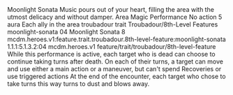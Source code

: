 <ability>
  <name>Moonlight Sonata</name>
  <flavor>Music pours out of your heart, filling the area with the utmost delicacy and without damper.</flavor>
  <keywords>
    <keyword>Area</keyword>
    <keyword>Magic</keyword>
    <keyword>Performance</keyword>
  </keywords>
  <type>No action</type>
  <distance>5 aura</distance>
  <target>Each ally in the area</target>
  <metadata>
    <class>troubadour</class>
    <feature_type>trait</feature_type>
    <file_dpath>Troubadour/8th-Level Features</file_dpath>
    <item_id>moonlight-sonata</item_id>
    <item_index>04</item_index>
    <item_name>Moonlight Sonata</item_name>
    <level>8</level>
    <scc>mcdm.heroes.v1:feature.trait.troubadour.8th-level-feature:moonlight-sonata</scc>
    <scdc>1.1.1:5.1.3.2:04</scdc>
    <source>mcdm.heroes.v1</source>
    <type>feature/trait/troubadour/8th-level-feature</type>
  </metadata>
  <effects>
    <effect type="mundane">While this performance is active, each target who is dead can choose to continue taking turns after death. On each of their turns, a target can move and use either a main action or a maneuver, but can&apos;t spend Recoveries or use triggered actions At the end of the encounter, each target who chose to take turns this way turns to dust and blows away.</effect>
  </effects>
</ability>
